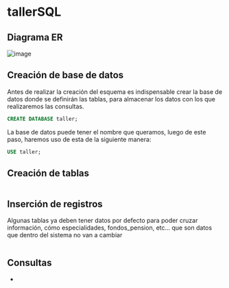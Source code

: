 # tallerSQL

## Diagrama ER
![image](https://github.com/10075016-22/tallerSQL/assets/11299320/f638e0c8-1132-475c-b9bd-d61fb033cacb)

## Creación de base de datos
Antes de realizar la creación del esquema es indispensable crear la base de datos donde se definirán las tablas, para almacenar los datos con los que realizaremos las consultas.

```sql
CREATE DATABASE taller;
```
La base de datos puede tener el nombre que queramos, luego de este paso, haremos uso de esta de la siguiente manera: 
```sql
USE taller;
```
## Creación de tablas

```sql

```

## Inserción de registros
Algunas tablas ya deben tener datos por defecto para poder cruzar información, cómo especialidades, fondos_pension, etc… que son datos que dentro del sistema no van a cambiar

```sql
```

## Consultas
- 
```sql
```
